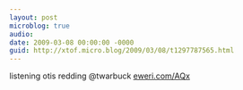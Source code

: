 ```yaml
---
layout: post
microblog: true
audio: 
date: 2009-03-08 00:00:00 -0000
guid: http://xtof.micro.blog/2009/03/08/t1297787565.html
---
```

listening otis redding @twarbuck  [eweri.com/AQx](http://eweri.com/AQx)
